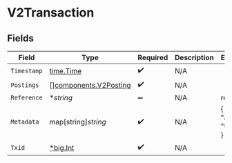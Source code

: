 # V2Transaction


## Fields

| Field                                                          | Type                                                           | Required                                                       | Description                                                    | Example                                                        |
| -------------------------------------------------------------- | -------------------------------------------------------------- | -------------------------------------------------------------- | -------------------------------------------------------------- | -------------------------------------------------------------- |
| `Timestamp`                                                    | [time.Time](https://pkg.go.dev/time#Time)                      | :heavy_check_mark:                                             | N/A                                                            |                                                                |
| `Postings`                                                     | [][components.V2Posting](../../models/components/v2posting.md) | :heavy_check_mark:                                             | N/A                                                            |                                                                |
| `Reference`                                                    | **string*                                                      | :heavy_minus_sign:                                             | N/A                                                            | ref:001                                                        |
| `Metadata`                                                     | map[string]*string*                                            | :heavy_check_mark:                                             | N/A                                                            | {<br/>"admin": "true"<br/>}                                    |
| `Txid`                                                         | [*big.Int](https://pkg.go.dev/math/big#Int)                    | :heavy_check_mark:                                             | N/A                                                            |                                                                |
